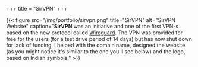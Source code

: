 +++
title = "SirVPN"
+++

{{< figure src="/img/portfolio/sirvpn.png" title="SirVPN" alt="SirVPN Website" caption="**SirVPN** was an initiative and one of the first VPN-s based on the new protocol called [Wireguard](https://www.wireguard.com/). The VPN was provided for free for the users (for a test drive period of 14 days) but has now shut down for lack of funding. I helped with the domain name, designed the website (as you might notice it's similar to the one you'll see below) and the logo, based on Indian symbols." >}}
